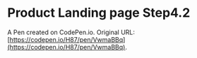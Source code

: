 # Product Landing page Step4.2

A Pen created on CodePen.io. Original URL: [https://codepen.io/H87/pen/VwmaBBq](https://codepen.io/H87/pen/VwmaBBq).


